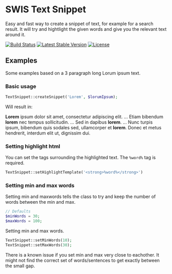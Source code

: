 # SWIS Text Snippet

Easy and fast way to create a snippet of text, for example for a search result. It will try and hightlight the given words and give you the relevant text around it.

[![Build Status](https://travis-ci.org/swisnl/textsnippet.svg?branch=master)](https://travis-ci.org/swisnl/textsnippet) [![Latest Stable Version](https://poser.pugx.org/swisnl/textsnippet/v/stable)](https://packagist.org/packages/swisnl/textsnippet) [![License](https://poser.pugx.org/swisnl/textsnippet/license)](https://packagist.org/packages/swisnl/textsnippet)

## Examples

Some examples based on a 3 paragraph long Lorum ipsum text.

### Basic usage

```php 
TextSnippet::createSnippet('Lorem', $lorumIpsum);
```

Will result in:


**Lorem** ipsum dolor sit amet, consectetur adipiscing elit. ... Etiam bibendum **lorem** nec tempus sollicitudin. ... Sed in dapibus **lorem**. ... Nunc turpis ipsum, bibendum quis sodales sed, ullamcorper et **lorem**. Donec et metus hendrerit, interdum elit ut, dignissim dui.


### Setting highlight html

You can set the tags surrounding the highlighted text. The `%word%` tag is required.

```php 
TextSnippet::setHighlightTemplate('<strong>%word%</strong>')
```

### Setting min and max words

Setting min and maxwords tells the class to try and keep the number of words between the min and max. 

```php
// Defaults
$minWords = 30;
$maxWords = 100;
```

Setting min and max words. 

```php
TextSnippet::setMinWords(10);
TextSnippet::setMaxWords(30);
```

There is a known issue if you set min and max very close to eachother. It might not find the correct set of words/sentences to get exactly between the small gap.